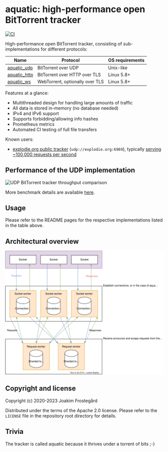# aquatic: high-performance open BitTorrent tracker

[![CI](https://github.com/greatest-ape/aquatic/actions/workflows/ci.yml/badge.svg)](https://github.com/greatest-ape/aquatic/actions/workflows/ci.yml)

High-performance open BitTorrent tracker, consisting
of sub-implementations for different protocols:

[aquatic_udp]: ./crates/udp
[aquatic_http]: ./crates/http
[aquatic_ws]: ./crates/ws

| Name           | Protocol                        | OS requirements |
|----------------|---------------------------------|-----------------|
| [aquatic_udp]  | BitTorrent over UDP             | Unix-like       |
| [aquatic_http] | BitTorrent over HTTP over TLS   | Linux 5.8+      |
| [aquatic_ws]   | WebTorrent, optionally over TLS | Linux 5.8+      |

Features at a glance:

- Multithreaded design for handling large amounts of traffic
- All data is stored in-memory (no database needed)
- IPv4 and IPv6 support
- Supports forbidding/allowing info hashes
- Prometheus metrics
- Automated CI testing of full file transfers

Known users:

- [explodie.org public tracker](https://explodie.org/opentracker.html) (`udp://explodie.org:6969`), typically [serving ~100,000 requests per second](https://explodie.org/tracker-stats.html)

## Performance of the UDP implementation

![UDP BitTorrent tracker throughput comparison](./documents/aquatic-udp-load-test-illustration-2023-01-11.png)

More benchmark details are available [here](./documents/aquatic-udp-load-test-2023-01-11.pdf).

## Usage

Please refer to the README pages for the respective implementations listed in
the table above.

## Architectural overview

![Architectural overview of aquatic](./documents/aquatic-architecture-2022-02-02.svg)

## Copyright and license

Copyright (c) 2020-2023 Joakim Frostegård

Distributed under the terms of the Apache 2.0 license. Please refer to the
`LICENSE` file in the repository root directory for details.

## Trivia

The tracker is called aquatic because it thrives under a torrent of bits ;-)
